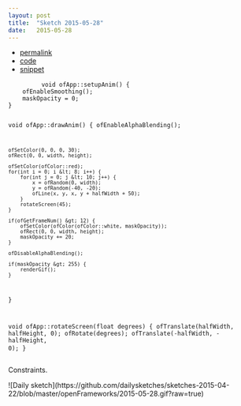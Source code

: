 ```yaml
---
layout: post
title:  "Sketch 2015-05-28"
date:   2015-05-28
---
```

<div class="code">
    <ul>
		<li><a href="{% post_url 2015-05-28-sketch %}">permalink</a></li>
		<li><a href="https://github.com/dailysketches/dailySketches/tree/master/sketches/2015-05-28">code</a></li>
		<li><a href="#" class="snippet-button">snippet</a></li>
	</ul>
    <pre class="snippet">
        <code class="cpp">void ofApp::setupAnim() {
    ofEnableSmoothing();
    maskOpacity = 0;
}

void ofApp::drawAnim() {
    ofEnableAlphaBlending();
    
    ofSetColor(0, 0, 0, 30);
    ofRect(0, 0, width, height);
    
    ofSetColor(ofColor::red);
    for(int i = 0; i &lt; 8; i++) {
        for(int j = 0; j &lt; 10; j++) {
            x = ofRandom(0, width);
            y = ofRandom(-40, -20);
            ofLine(x, y, x, y + halfWidth + 50);
        }
        rotateScreen(45);
    }
    
    if(ofGetFrameNum() &gt; 12) {
        ofSetColor(ofColor(ofColor::white, maskOpacity));
        ofRect(0, 0, width, height);
        maskOpacity += 20;
    }
    
    ofDisableAlphaBlending();
    
    if(maskOpacity &gt; 255) {
        renderGif();
    }
}

void ofApp::rotateScreen(float degrees) {
    ofTranslate(halfWidth, halfHeight, 0);
    ofRotate(degrees);
    ofTranslate(-halfWidth, -halfHeight, 0);
}</code>
    </pre>
</div>
<p class="description">Constraints.</p>
![Daily sketch](https://github.com/dailysketches/sketches-2015-04-22/blob/master/openFrameworks/2015-05-28.gif?raw=true)
